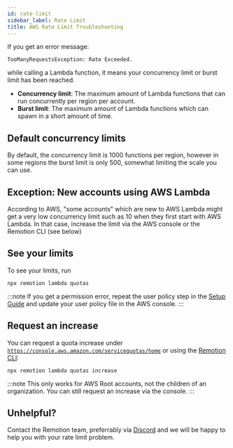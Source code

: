 ```yaml
---
id: rate-limit
sidebar_label: Rate Limit
title: AWS Rate Limit Troubleshooting
---
```


If you get an error message:

```
TooManyRequestsException: Rate Exceeded.
```

while calling a Lambda function, it means your concurrency limit or burst limit has been reached.

- **Concurrency limit**: The maximum amount of Lambda functions that can run concurrently per region per account.
- **Burst limit**: The maximum amount of Lambda functions which can spawn in a short amount of time.

## Default concurrency limits

By default, the concurrency limit is 1000 functions per region, however in some regions the burst limit is only 500, somewhat limiting the scale you can use.

## Exception: New accounts using AWS Lambda

According to AWS, "some accounts" which are new to AWS Lambda might get a very low concurrency limit such as 10 when they first start with AWS Lambda. In that case, increase the limit via the AWS console or the Remotion CLI (see below)

## See your limits

To see your limits, run

```
npx remotion lambda quotas
```

:::note
If you get a permission error, repeat the user policy step in the [Setup Guide](/docs/lambda/setup) and update your user policy file in the AWS console.
:::

## Request an increase

You can request a quota increase under [`https://console.aws.amazon.com/servicequotas/home`](https://console.aws.amazon.com/servicequotas/home) or using the [Remotion CLI](/docs/lambda/cli/quotas):

```
npx remotion lambda quotas increase
```

:::note
This only works for AWS Root accounts, not the children of an organization. You can still request an increase via the console.
:::

## Unhelpful?

Contact the Remotion team, preferrably via [Discord](https://remotion.dev/discord) and we will be happy to help you with your rate limit problem.
